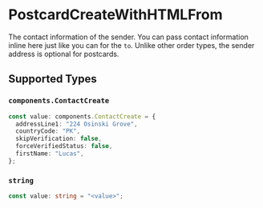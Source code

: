# PostcardCreateWithHTMLFrom

The contact information of the sender. You can pass contact information inline here just like you can for the `to`. Unlike other order types, the sender address is optional for postcards.


## Supported Types

### `components.ContactCreate`

```typescript
const value: components.ContactCreate = {
  addressLine1: "224 Osinski Grove",
  countryCode: "PK",
  skipVerification: false,
  forceVerifiedStatus: false,
  firstName: "Lucas",
};
```

### `string`

```typescript
const value: string = "<value>";
```

